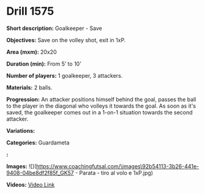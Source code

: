 # Drill 1575

**Short description:**
Goalkeeper - Save

**Objectives:**
Save on the volley shot, exit in 1xP.

**Area (mxm):**
20x20

**Duration (min):**
From 5’ to 10’

**Number of players:**
1 goalkeeper, 3 attackers.

**Materials:**
2 balls.

**Progression:**
An attacker positions himself behind the goal, passes the ball to the player in the diagonal who volleys it towards the goal. As soon as it's saved, the goalkeeper comes out in a 1-on-1 situation towards the second attacker.

**Variations:**


**Categories:**
Guardameta

**:**


**Images:**
![](https://www.coachingfutsal.com/\images\92b54113-3b26-441e-9408-04be8df2f85f_GK57 - Parata - tiro al volo e 1xP.jpg)

**Videos:**
[Video Link](https://www.youtube.com/embed/23xulvOCM5A)


